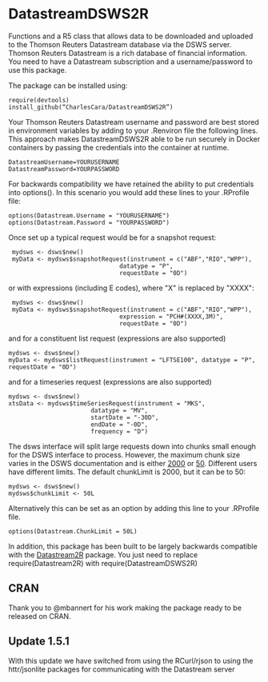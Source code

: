 # DatastreamDSWS2R
Functions and a R5 class that allows data to be downloaded and uploaded to the Thomson Reuters Datastream database via the DSWS server.  Thomson Reuters Datastream is a rich database of financial information.  You need to have a Datastream subscription and a username/password to use this package.

The package can be installed using:

    require(devtools)
    install_github(“CharlesCara/DatastreamDSWS2R”)

Your Thomson Reuters Datastream username and password are best stored in environment variables by adding to your .Renviron file the following
lines.  This approach makes DatastreamDSWS2R able to be run securely in Docker containers by passing the credentials into the container at
runtime.

    DatastreamUsername=YOURUSERNAME
    DatastreamPassword=YOURPASSWORD

For backwards compatibility we have retained the ability to put credentials into options().  In this scenario you would add these lines to your .RProfile file:

    options(Datastream.Username = "YOURUSERNAME")
    options(Datastream.Password = "YOURPASSWORD")

Once set up a typical request would be for a snapshot request:

     mydsws <- dsws$new()
     myData <- mydsws$snapshotRequest(instrument = c("ABF","RIO","WPP"),
                                   datatype = "P",
                                   requestDate = "0D")

or with expressions (including E codes), where "X" is replaced by "XXXX":

     mydsws <- dsws$new()
     myData <- mydsws$snapshotRequest(instrument = c("ABF","RIO","WPP"),
                                   expression = "PCH#(XXXX,3M)",
                                   requestDate = "0D")

and for a constituent list request (expressions are also supported)

    mydsws <- dsws$new()
    myData <- mydsws$listRequest(instrument = "LFTSE100", datatype = "P", requestDate = "0D")

and for a timeseries request (expressions are also supported)

    mydsws <- dsws$new()
    xtsData <- mydsws$timeSeriesRequest(instrument = "MKS",
                           datatype = "MV",
                           startDate = "-30D",
                           endDate = "-0D",
                           frequency = "D")


The dsws interface will split large requests down into chunks small enough for the DSWS interface to process.  However, the maximum chunk size varies in the DSWS documentation and is either [2000](https://product.datastream.com/DswsClient/Docs/AboutRestSvc.aspx) or [50](https://developers.refinitiv.com/sites/default/files/DSWS%20for%20Desktop%20-%20User%20stats%20and%20limits_0.pdf).  Different users have different limits.  The default chunkLimit is 2000, but it can be to 50:

    mydsws <- dsws$new()
    mydsws$chunkLimit <- 50L

Alternatively this can be set as an option by adding this line to your .RProfile file.

    options(Datastream.ChunkLimit = 50L)

In addition, this package has been built to be largely backwards compatible with the [Datastream2R](https://github.com/CharlesCara/Datastream2R) package.  You just need to replace 
    require(Datastream2R) 
with 
    require(DatastreamDSWS2R)

## CRAN
Thank you to @mbannert for his work making the package ready to be released on CRAN. 

## Update 1.5.1
With this update we have switched from using the RCurl/rjson to using the httr/jsonlite packages for communicating with the Datastream server 
